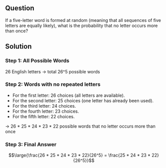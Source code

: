 ## Question
If a five-letter word is formed at random (meaning that all sequences of five letters
are equally likely), what is the probability that no letter occurs more than once?
## Solution
### Step 1: All Possible Words
26 English letters $\rightarrow$ total 26^5 possible words

### Step 2: Words with no repeated letters

- For the first letter: 26 choices (all letters are available).
- For the second letter: 25 choices (one letter has already been used).
- For the third letter: 24 choices.
- For the fourth letter: 23 choices.
- For the fifth letter: 22 choices.

$\rightarrow$ 26 * 25 * 24 * 23 * 22 possible words that no letter occurs more than once

### Step 3: Final Answer
$$\large{\frac{26 * 25 * 24 * 23 * 22}{26^5} = \frac{25 * 24 * 23 * 22}{26^5}}$$


